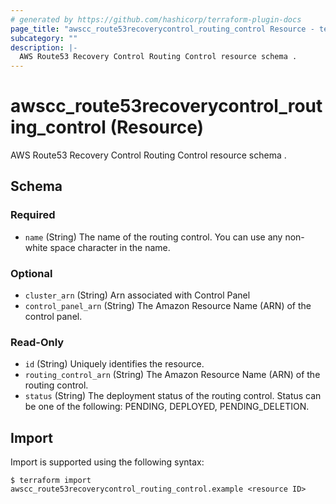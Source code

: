 ```yaml
---
# generated by https://github.com/hashicorp/terraform-plugin-docs
page_title: "awscc_route53recoverycontrol_routing_control Resource - terraform-provider-awscc"
subcategory: ""
description: |-
  AWS Route53 Recovery Control Routing Control resource schema .
---
```


# awscc_route53recoverycontrol_routing_control (Resource)

AWS Route53 Recovery Control Routing Control resource schema .



<!-- schema generated by tfplugindocs -->
## Schema

### Required

- `name` (String) The name of the routing control. You can use any non-white space character in the name.

### Optional

- `cluster_arn` (String) Arn associated with Control Panel
- `control_panel_arn` (String) The Amazon Resource Name (ARN) of the control panel.

### Read-Only

- `id` (String) Uniquely identifies the resource.
- `routing_control_arn` (String) The Amazon Resource Name (ARN) of the routing control.
- `status` (String) The deployment status of the routing control. Status can be one of the following: PENDING, DEPLOYED, PENDING_DELETION.

## Import

Import is supported using the following syntax:

```shell
$ terraform import awscc_route53recoverycontrol_routing_control.example <resource ID>
```
